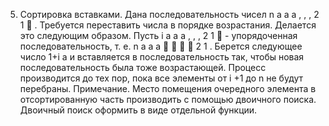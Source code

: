5. Сортировка вставками. Дана последовательность чисел 
n
a a a , , ,
2 1
 . Требуется переставить числа в порядке 
возрастания.  Делается  это  следующим  образом.  Пусть 
i
a a a , , ,
2 1
   -  упорядоченная  последовательность,  т.  е. 
n
a a a    
2 1
.  Берется  следующее  число 
1+i
a   и  вставляется  в  последовательность  так,  чтобы  новая 
последовательность была тоже возрастающей. Процесс производится до тех пор, пока все элементы от i +1 до n 
не будут перебраны. Примечание. Место помещения очередного элемента в отсортированную часть производить 
с помощью двоичного поиска. Двоичный поиск оформить в виде отдельной функции. 